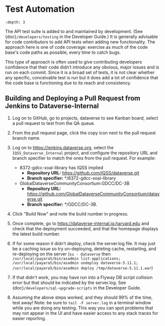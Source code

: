 # Test Automation

```{contents}
:depth: 3
```

The API test suite is added to and maintained by development. (See {doc}`/developers/testing` in the Developer Guide.) It is generally advisable for code contributors to add API tests when adding new functionality. The approach here is one of code coverage: exercise as much of the code base's code paths as possible, every time to catch bugs. 

This type of approach is often used to give contributing developers confidence that their code didn’t introduce any obvious, major issues and is run on each commit. Since it is a broad set of tests, it is not clear whether any specific, conceivable test is run but it does add a lot of confidence that the code base is functioning due to its reach and consistency.

## Building and Deploying a Pull Request from Jenkins to Dataverse-Internal


1. Log on to GitHub, go to projects, dataverse to see Kanban board, select a pull request to test from the QA queue. 

1. From the pull request page, click the copy icon next to the pull request branch name.

1. Log on to <https://jenkins.dataverse.org>, select the `IQSS_Dataverse_Internal` project, and configure the repository URL and branch specifier to match the ones from the pull request. For example:

    * 8372-gdcc-xoai-library has IQSS implied
        - **Repository URL:** https://github.com/IQSS/dataverse.git 
        - **Branch specifier:** */8372-gdcc-xoai-library
    * GlobalDataverseCommunityConsortium:GDCC/DC-3B
        - **Repository URL:** https://github.com/GlobalDataverseCommunityConsortium/dataverse.git 
        - **Branch specifier:** */GDCC/DC-3B. 

1. Click "Build Now" and note the build number in progress.

1. Once complete, go to <https://dataverse-internal.iq.harvard.edu> and check that the deployment succeeded, and that the homepage displays the latest build number.

1. If for some reason it didn’t deploy, check the server.log file. It may just be a caching issue so try un-deploying, deleting cache, restarting, and re-deploying on the server (`su - dataverse` then `/usr/local/payara5/bin/asadmin list-applications; /usr/local/payara5/bin/asadmin undeploy dataverse-5.11.1; /usr/local/payara5/bin/asadmin deploy /tmp/dataverse-5.11.1.war`)

1. If that didn't work, you may have run into a Flyway DB script collision error but that should be indicated by the server.log. See {doc}`/developers/sql-upgrade-scripts` in the Developer Guide.

1.	Assuming the above steps worked, and they should 99% of the time, test away! Note: be sure to `tail -F server.log` in a terminal window while you are doing any testing. This way you can spot problems that may not appear in the UI and have easier access to any stack traces for easier reporting.

